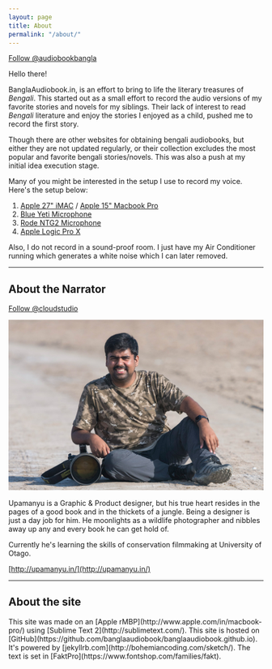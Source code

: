 ```yaml
---
layout: page
title: About
permalink: "/about/"
---
```

<a class="twitter-follow-button"
href="https://twitter.com/audiobookbangla"
data-show-count="true"
data-size="large">
Follow @audiobookbangla
</a>

Hello there!

BanglaAudiobook.in, is an effort to bring to life the literary treasures of _Bengali_. This started out as a small effort to record the audio versions of my favorite stories and novels for my siblings. Their lack of interest to read _Bengali_ literature and enjoy the stories I enjoyed as a child, pushed me to record the first story.

Though there are other websites for obtaining bengali audiobooks, but either they are not updated regularly, or their collection excludes the most popular and favorite bengali stories/novels. This was also a push at my initial idea execution stage.

Many of you might be interested in the setup I use to record my voice. Here's the setup below:

1. [Apple 27" iMAC](http://www.apple.com/in/imac/) / [Apple 15" Macbook Pro](http://www.apple.com/in/macbook-pro/)
2. [Blue Yeti Microphone](http://www.bluemic.com/products/yeti/)
3. [Rode NTG2 Microphone](http://www.rode.com/microphones/ntg-2)
4. [Apple Logic Pro X](http://www.apple.com/logic-pro/)

Also, I do not record in a sound-proof room. I just have my Air Conditioner running which generates a white noise which I can later removed.

---

<h2>About the Narrator</h2>

<a class="twitter-follow-button"
href="https://twitter.com/cloudstudio"
data-show-count="true"
data-size="large">
Follow @cloudstudio
</a>

![Upamanyu Das](/assets/images/upamanyu.jpg)

Upamanyu is a Graphic & Product designer, but his true heart resides in the pages of a good book and in the thickets of a jungle. Being a designer is just a day job for him. He moonlights as a wildlife photographer and nibbles away up any and every book he can get hold of.

Currently he's learning the skills of conservation filmmaking at University of Otago. 

[http://upamanyu.in/](http://upamanyu.in/)

---

<h2>About the site</h2>
This site was made on an [Apple rMBP](http://www.apple.com/in/macbook-pro/) using [Sublime Text 2](http://sublimetext.com/). This site is hosted on [GitHub](https://github.com/banglaaudiobook/banglaaudiobook.github.io). It's powered by [jekyllrb.com](http://bohemiancoding.com/sketch/). The text is set in [FaktPro](https://www.fontshop.com/families/fakt).